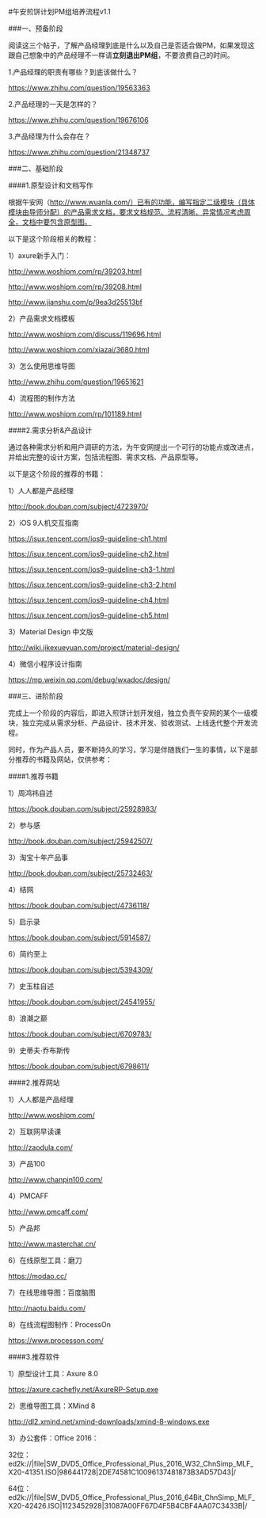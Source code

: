 #午安煎饼计划PM组培养流程v1.1

###一、预备阶段

阅读这三个帖子，了解产品经理到底是什么以及自己是否适合做PM，如果发现这跟自己想象中的产品经理不一样请**立刻退出PM组**，不要浪费自己的时间。

1.产品经理的职责有哪些？到底该做什么？

https://www.zhihu.com/question/19563363

2.产品经理的一天是怎样的？

https://www.zhihu.com/question/19676106

3.产品经理为什么会存在？

https://www.zhihu.com/question/21348737

###二、基础阶段

####1.原型设计和文档写作

根据午安网（http://www.wuanla.com/）已有的功能，编写指定二级模块（具体模块由导师分配）的产品需求文档，要求文档规范、流程清晰、异常情况考虑周全，文档中要包含原型图。

以下是这个阶段相关的教程：

1）axure新手入门：

http://www.woshipm.com/rp/39203.html

http://www.woshipm.com/rp/39208.html

http://www.jianshu.com/p/9ea3d25513bf

2）产品需求文档模板

http://www.woshipm.com/discuss/119696.html

http://www.woshipm.com/xiazai/3680.html

3）怎么使用思维导图

http://www.zhihu.com/question/19651621

4）流程图的制作方法

http://www.woshipm.com/rp/101189.html

####2.需求分析&产品设计

通过各种需求分析和用户调研的方法，为午安网提出一个可行的功能点或改进点，并给出完整的设计方案，包括流程图、需求文档、产品原型等。

以下是这个阶段的推荐的书籍：

1）人人都是产品经理

http://book.douban.com/subject/4723970/

2）iOS 9人机交互指南

https://isux.tencent.com/ios9-guideline-ch1.html

https://isux.tencent.com/ios9-guideline-ch2.html

https://isux.tencent.com/ios9-guideline-ch3-1.html

https://isux.tencent.com/ios9-guideline-ch3-2.html

https://isux.tencent.com/ios9-guideline-ch4.html

https://isux.tencent.com/ios9-guideline-ch5.html

3）Material Design 中文版

http://wiki.jikexueyuan.com/project/material-design/

4）微信小程序设计指南

https://mp.weixin.qq.com/debug/wxadoc/design/

###三、进阶阶段

完成上一个阶段的内容后，即进入煎饼计划开发组，独立负责午安网的某个一级模块，独立完成从需求分析、产品设计、技术开发、验收测试、上线迭代整个开发流程。

同时，作为产品人员，要不断持久的学习，学习是伴随我们一生的事情，以下是部分推荐的书籍及网站，仅供参考：

####1.推荐书籍

1）周鸿祎自述

https://book.douban.com/subject/25928983/

2）参与感

http://book.douban.com/subject/25942507/

3）淘宝十年产品事

http://book.douban.com/subject/25732463/

4）结网

https://book.douban.com/subject/4736118/

5）启示录

https://book.douban.com/subject/5914587/

6）简约至上

https://book.douban.com/subject/5394309/

7）史玉柱自述

https://book.douban.com/subject/24541955/

8）浪潮之巅

https://book.douban.com/subject/6709783/

9）史蒂夫·乔布斯传

https://book.douban.com/subject/6798611/

####2.推荐网站

1）人人都是产品经理
 
http://www.woshipm.com/
 
2）互联网早读课
 
http://zaodula.com/
 
3）产品100
 
http://www.chanpin100.com/
 
4）PMCAFF
 
http://www.pmcaff.com/
 
5）产品邦
 
http://www.masterchat.cn/
 
6）在线原型工具：磨刀
 
https://modao.cc/
 
7）在线思维导图：百度脑图
 
http://naotu.baidu.com/
 
8）在线流程图制作：ProcessOn
 
https://www.processon.com/

####3.推荐软件

1）原型设计工具：Axure 8.0

https://axure.cachefly.net/AxureRP-Setup.exe

2）思维导图工具：XMind 8

http://dl2.xmind.net/xmind-downloads/xmind-8-windows.exe

3）办公套件：Office 2016：

32位：ed2k://|file|SW_DVD5_Office_Professional_Plus_2016_W32_ChnSimp_MLF_X20-41351.ISO|986441728|2DE74581C10096137481873B3AD57D43|/

64位：ed2k://|file|SW_DVD5_Office_Professional_Plus_2016_64Bit_ChnSimp_MLF_X20-42426.ISO|1123452928|31087A00FF67D4F5B4CBF4AA07C3433B|/
